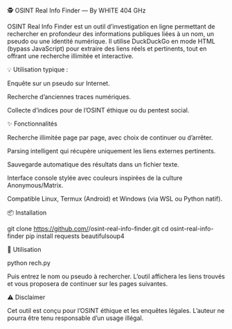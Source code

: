 🕵️ OSINT Real Info Finder — By WHITE 404 GHz

OSINT Real Info Finder est un outil d’investigation en ligne permettant de rechercher en profondeur des informations publiques liées à un nom, un pseudo ou une identité numérique.
Il utilise DuckDuckGo en mode HTML (bypass JavaScript) pour extraire des liens réels et pertinents, tout en offrant une recherche illimitée et interactive.

💡 Utilisation typique :

Enquête sur un pseudo sur Internet.

Recherche d’anciennes traces numériques.

Collecte d’indices pour de l’OSINT éthique ou du pentest social.




✨ Fonctionnalités

Recherche illimitée page par page, avec choix de continuer ou d’arrêter.

Parsing intelligent qui récupère uniquement les liens externes pertinents.

Sauvegarde automatique des résultats dans un fichier texte.

Interface console stylée avec couleurs inspirées de la culture Anonymous/Matrix.

Compatible Linux, Termux (Android) et Windows (via WSL ou Python natif).




📦 Installation

git clone https://github.com/<ton-repo>/osint-real-info-finder.git
cd osint-real-info-finder
pip install requests beautifulsoup4



🚀 Utilisation

python rech.py

Puis entrez le nom ou pseudo à rechercher.
L’outil affichera les liens trouvés et vous proposera de continuer sur les pages suivantes.




⚠️ Disclaimer

Cet outil est conçu pour l’OSINT éthique et les enquêtes légales.
L’auteur ne pourra être tenu responsable d’un usage illégal.
